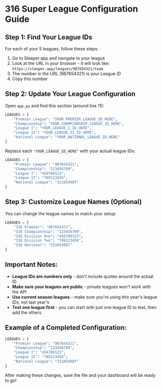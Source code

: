 # 316 Super League Configuration Guide

## Step 1: Find Your League IDs

For each of your 5 leagues, follow these steps:

1. Go to Sleeper.app and navigate to your league
2. Look at the URL in your browser - it will look like:
   `https://sleeper.app/leagues/987654321/team`
3. The number in the URL (987654321) is your League ID
4. Copy this number

## Step 2: Update Your League Configuration

Open `app.py` and find this section (around line 11):

```python
LEAGUES = {
    "Premier League": "YOUR_PREMIER_LEAGUE_ID_HERE",
    "Championship": "YOUR_CHAMPIONSHIP_LEAGUE_ID_HERE", 
    "League I": "YOUR_LEAGUE_I_ID_HERE",
    "League II": "YOUR_LEAGUE_II_ID_HERE",
    "National League": "YOUR_NATIONAL_LEAGUE_ID_HERE"
}
```

Replace each `"YOUR_LEAGUE_ID_HERE"` with your actual league IDs:

```python
LEAGUES = {
    "Premier League": "987654321",
    "Championship": "123456789", 
    "League I": "456789123",
    "League II": "789123456",
    "National League": "321654987"
}
```

## Step 3: Customize League Names (Optional)

You can change the league names to match your setup:

```python
LEAGUES = {
    "316 Premier": "987654321",
    "316 Championship": "123456789", 
    "316 Division One": "456789123",
    "316 Division Two": "789123456",
    "316 National": "321654987"
}
```

## Important Notes:

- **League IDs are numbers only** - don't include quotes around the actual ID
- **Make sure your leagues are public** - private leagues won't work with the API
- **Use current season leagues** - make sure you're using this year's league IDs, not last year's
- **Test one league first** - you can start with just one league ID to test, then add the others

## Example of a Completed Configuration:

```python
LEAGUES = {
    "Premier League": "987654321",
    "Championship": "123456789", 
    "League I": "456789123",
    "League II": "789123456",
    "National League": "321654987"
}
```

After making these changes, save the file and your dashboard will be ready to go!
